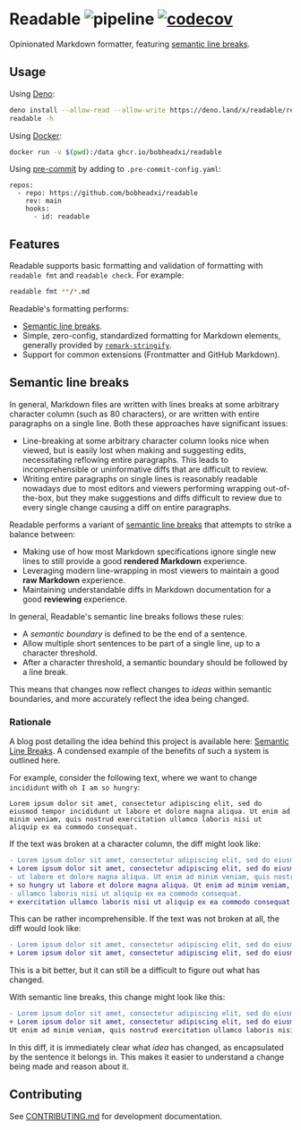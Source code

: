 # Readable ![pipeline](https://github.com/bobheadxi/readable/workflows/pipeline/badge.svg) [![codecov](https://codecov.io/gh/bobheadxi/readable/branch/main/graph/badge.svg?token=NwwQxKVsbt)](https://codecov.io/gh/bobheadxi/readable)

Opinionated Markdown formatter, featuring [semantic line breaks](#semantic-line-breaks).

## Usage

Using [Deno](https://deno.land):

```sh
deno install --allow-read --allow-write https://deno.land/x/readable/readable.ts
readable -h
```

Using [Docker](https://www.docker.com/):

```sh
docker run -v $(pwd):/data ghcr.io/bobheadxi/readable
```

Using [pre-commit](https://pre-commit.com/) by adding to `.pre-commit-config.yaml`:

```
repos:
  - repo: https://github.com/bobheadxi/readable
    rev: main
    hooks:
      - id: readable
```

## Features

Readable supports basic formatting and validation of formatting with `readable fmt` and `readable check`.
For example:

```sh
readable fmt **/*.md
```

Readable's formatting performs:

- [Semantic line breaks](#semantic-line-breaks).
- Simple, zero-config, standardized formatting for Markdown elements, generally provided by [`remark-stringify`](https://github.com/remarkjs/remark/tree/main/packages/remark-stringify).
- Support for common extensions (Frontmatter and GitHub Markdown).

## Semantic line breaks

In general, Markdown files are written with lines breaks at some arbitrary character column (such as 80 characters), or are written with entire paragraphs on a single line.
Both these approaches have significant issues:

- Line-breaking at some arbitrary character column looks nice when viewed, but is easily lost when making and suggesting edits, necessitating reflowing entire paragraphs.
  This leads to incomprehensible or uninformative diffs that are difficult to review.
- Writing entire paragraphs on single lines is reasonably readable nowadays due to most editors and viewers performing wrapping out-of-the-box, but they make suggestions and diffs difficult to review due to every single change causing a diff on entire paragraphs.

Readable performs a variant of [semantic line breaks](https://sembr.org/) that attempts to strike a balance between:

- Making use of how most Markdown specifications ignore single new lines to still provide a good **rendered Markdown** experience.
- Leveraging modern line-wrapping in most viewers to maintain a good **raw Markdown** experience.
- Maintaining understandable diffs in Markdown documentation for a good **reviewing** experience.

In general, Readable's semantic line breaks follows these rules:

- A *semantic boundary* is defined to be the end of a sentence.
- Allow multiple short sentences to be part of a single line, up to a character threshold.
- After a character threshold, a semantic boundary should be followed by a line break.

This means that changes now reflect changes to *ideas* within semantic boundaries, and more accurately reflect the idea being changed.

### Rationale

A blog post detailing the idea behind this project is available here:
[Semantic Line Breaks](https://bobheadxi.dev/semantic-line-breaks/). A condensed example of the benefits of such a system is outlined here.

For example, consider the following text, where we want to change `incididunt` with `oh I am so hungry`:

```text
Lorem ipsum dolor sit amet, consectetur adipiscing elit, sed do eiusmod tempor incididunt ut labore et dolore magna aliqua. Ut enim ad minim veniam, quis nostrud exercitation ullamco laboris nisi ut aliquip ex ea commodo consequat.
```

If the text was broken at a character column, the diff might look like:

```diff
- Lorem ipsum dolor sit amet, consectetur adipiscing elit, sed do eiusmod tempor incididunt
+ Lorem ipsum dolor sit amet, consectetur adipiscing elit, sed do eiusmod tempor oh I am
- ut labore et dolore magna aliqua. Ut enim ad minim veniam, quis nostrud exercitation
+ so hungry ut labore et dolore magna aliqua. Ut enim ad minim veniam, quis nostrud
- ullamco laboris nisi ut aliquip ex ea commodo consequat.
+ exercitation ullamco laboris nisi ut aliquip ex ea commodo consequat.
```

This can be rather incomprehensible.
If the text was not broken at all, the diff would look like:

```diff
- Lorem ipsum dolor sit amet, consectetur adipiscing elit, sed do eiusmod tempor incididunt ut labore et dolore magna aliqua. Ut enim ad minim veniam, quis nostrud exercitation ullamco laboris nisi ut aliquip ex ea commodo consequat.
+ Lorem ipsum dolor sit amet, consectetur adipiscing elit, sed do eiusmod tempor oh I am so hungry ut labore et dolore magna aliqua. Ut enim ad minim veniam, quis nostrud exercitation ullamco laboris nisi ut aliquip ex ea commodo consequat.
```

This is a bit better, but it can still be a difficult to figure out what has changed.

With semantic line breaks, this change might look like this:

```diff
- Lorem ipsum dolor sit amet, consectetur adipiscing elit, sed do eiusmod tempor incididunt ut labore et dolore magna aliqua.
+ Lorem ipsum dolor sit amet, consectetur adipiscing elit, sed do eiusmod tempor oh I am so hungry ut labore et dolore magna aliqua.
Ut enim ad minim veniam, quis nostrud exercitation ullamco laboris nisi ut aliquip ex ea commodo consequat.
```

In this diff, it is immediately clear what *idea* has changed, as encapsulated by the sentence it belongs in.
This makes it easier to understand a change being made and reason about it.

## Contributing

See [CONTRIBUTING.md](./CONTRIBUTING.md) for development documentation.
